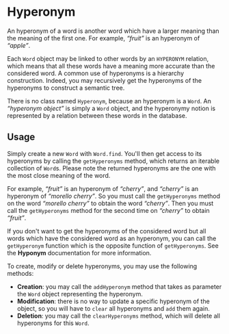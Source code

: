 Hyperonym
=======

An hyperonym of a word is another word which have a larger meaning than the meaning of the first one. For example, _“fruit”_ is an hyperonym of _“apple”_.

Each `Word` object may be linked to other words by an `HYPERONYM` relation, which means that all these words have a meaning more accurate than the considered word. A common use of hyperonyms is a hierarchy construction. Indeed, you may recursively get the hyperonyms of the hyperonyms to construct a semantic tree.

There is no class named `Hyperonym`, because an hyperonym is a `Word`. An _“hyperonym object”_ is simply a `Word` object, and the hyperonymy notion is represented by a relation between these words in the database.

Usage
-----

Simply create a new `Word` with `Word.find`.
You'll then get access to its hyperonyms by calling the `getHyperonyms` method, which returns an iterable collection of `Word`s.
Please note the returned hyperonyms are the one with the most close meaning of the word.

For example, _“fruit”_ is an hyperonym of _“cherry”_, and _“cherry”_ is an hyperonym of _“morello cherry”_.
So you must call the `getHyperonyms` method on the word _“morello cherry”_ to obtain the word _“cherry”_.
Then you must call the `getHyperonyms` method for the second time on _“cherry”_ to obtain _“fruit”_.

If you don't want to get the hyperonyms of the considered word but all words which have the considered word as an hyperonym, you can call the `getHyperonym` function which is the opposite function of `getHyperonyms`. See the **Hyponym** documentation for more information.

To create, modify or delete hyperonyms, you may use the following methods:

* **Creation**: you may call the `addHyperonym` method that takes as parameter the `Word` object representing the hyperonym.
* **Modification**: there is no way to update a specific hyperonym of the object, so you will have to `clear` all hyperonyms and `add` them again.
* **Deletion**: you may call the `clearHyperonyms` method, which will delete all hyperonyms for this `Word`.
